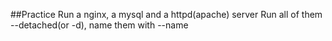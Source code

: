 ##Practice
Run a nginx, a mysql and a httpd(apache) server
Run all of them --detached(or -d), name them with --name
